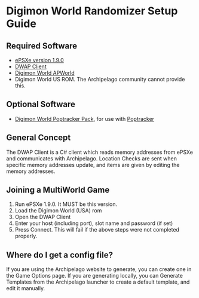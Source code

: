 # Digimon World Randomizer Setup Guide

## Required Software

- [ePSXe version 1.9.0](https://www.epsxe.com/download.php)
- [DWAP Client](https://github.com/ArsonAssassin/DWAP/releases)
- [Digimon World APWorld](https://github.com/ArsonAssassin/DWAP/releases)
- Digimon World US ROM. The Archipelago community cannot provide this.

## Optional Software

- [Digimon World Poptracker Pack](https://github.com/ArsonAssassin/DigimonWorldAPTracker/releases), for use with [Poptracker](https://github.com/black-sliver/PopTracker/releases)

## General Concept

The DWAP Client is a C# client which reads memory addresses from ePSXe and communicates with Archipelago. Location Checks are sent when specific memory addresses update, and items are given by editing the memory addresses.

## Joining a MultiWorld Game

1. Run ePSXe 1.9.0. It MUST be this version.
2. Load the Digimon World (USA) rom
3. Open the DWAP Client
4. Enter your host (including port), slot name and password (if set)
5. Press Connect. This will fail if the above steps were not completed properly.

## Where do I get a config file?

If you are using the Archipelago website to generate, you can create one in the Game Options page. If you are generating locally, you can Generate Templates from the Archipelago launcher to create a default template, and edit it manually.
